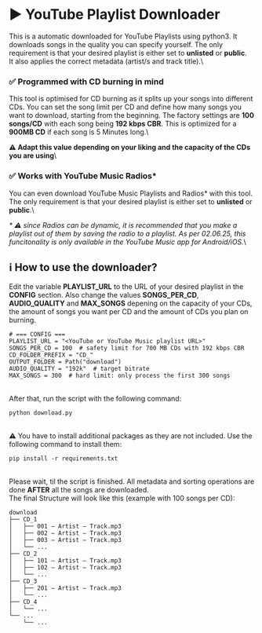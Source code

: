 # ▶️ YouTube Playlist Downloader
This is a automatic downloaded for YouTube Playlists using python3. It downloads songs in the quality you can specify yourself.
The only requirement is that your desired playlist is either set to **unlisted** or **public**.\
It also applies the correct metadata (artist/s and track title).\
  
### ✅ Programmed with CD burning in mind
This tool is optimised for CD burning as it splits up your songs into different CDs. You can set the song limit per CD and define how many songs you want to download, starting from the beginning. The factory settings are **100 songs/CD** with each song being **192 kbps CBR**. This is optimized for a **900MB CD** if each song is 5 Minutes long.\
  
**⚠️ Adapt this value depending on your liking and the capacity of the CDs you are using**\
  
### ✅ Works with YouTube Music Radios\*
You can even download YouTube Music Playlists and Radios\* with this tool. The only requirement is that your desired playlist is either set to **unlisted** or **public**.\
  
_\* ⚠️ since Radios can be dynamic, it is recommended that you make a playlist out of them by saving the radio to a playlist. As per 02.06.25, this funcitonality is only available in the YouTube Music app for Android/iOS._\
  
## ℹ️ How to use the downloader?
Edit the variable **PLAYLIST_URL** to the URL of your desired playlist in the **CONFIG** section. Also change the values **SONGS_PER_CD**, **AUDIO_QUALITY** and **MAX_SONGS** depening on the capacity of your CDs, the amount of songs you want per CD and the amount of CDs you plan on burning.
```
# === CONFIG ===
PLAYLIST_URL = "<YouTube or YouTube Music playlist URL>"
SONGS_PER_CD = 100  # safety limit for 700 MB CDs with 192 kbps CBR
CD_FOLDER_PREFIX = "CD_"
OUTPUT_FOLDER = Path("download")
AUDIO_QUALITY = "192k"  # target bitrate
MAX_SONGS = 300  # hard limit: only process the first 300 songs
```
\
After that, run the script with the following command:
```
python download.py
```
\
⚠️ You have to install additional packages as they are not included. Use the following command to install them:
```
pip install -r requirements.txt
```

\
Please wait, til the script is finished. All metadata and sorting operations are done **AFTER** all the songs are downloaded.\
The final Structure will look like this (example with 100 songs per CD):
```
download
├── CD_1
│   ├── 001 – Artist – Track.mp3
│   ├── 002 – Artist – Track.mp3
│   ├── 003 – Artist – Track.mp3
│   └── ...
├── CD_2
│   ├── 101 – Artist – Track.mp3
│   ├── 102 – Artist – Track.mp3
│   └── ...
├── CD_3
│   ├── 201 – Artist – Track.mp3
│   └── ...
├── CD_4
│   └── ...
└── ...
    └── ...
``` 